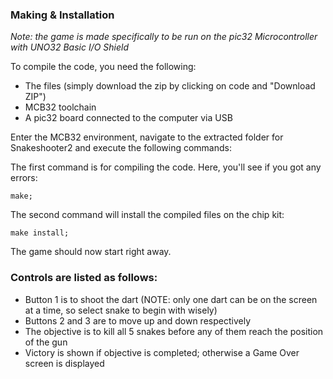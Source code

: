 ### Making & Installation
*Note: the game is made specifically to be run on the pic32 Microcontroller with UNO32 Basic I/O Shield*

To compile the code, you need the following:
* The files (simply download the zip by clicking on code and "Download ZIP")
* MCB32 toolchain
* A pic32 board connected to the computer via USB

Enter the MCB32 environment, navigate to the extracted folder for Snakeshooter2 and execute the following commands:

The first command is for compiling the code. Here, you'll see if you got any errors:
```
make;
```

The second command will install the compiled files on the chip kit:
```
make install;
```

The game should now start right away.

### Controls are listed as follows:

* Button 1 is to shoot the dart (NOTE: only one dart can be on the screen at a time, so select snake to begin with wisely)
* Buttons 2 and 3 are to move up and down respectively
* The objective is to kill all 5 snakes before any of them reach the position of the gun
* Victory is shown if objective is completed; otherwise a Game Over screen is displayed

